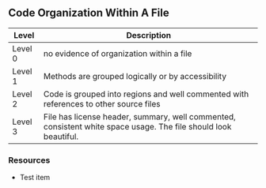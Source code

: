 ## Code Organization Within A File
Level | Description
----- | ---- 
Level 0 | no evidence of organization within a file
Level 1 | Methods are grouped logically or by accessibility
Level 2 | Code is grouped into regions and well commented with references to other source files
Level 3 | File has license header, summary, well commented, consistent white space usage. The file should look beautiful.

### Resources
* Test item
